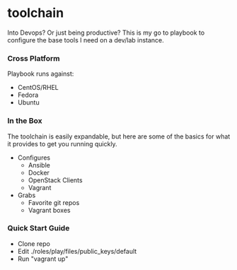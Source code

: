 # toolchain

Into Devops?  Or just being productive?  This is my go to playbook to configure the base tools I need on a dev/lab instance.

### Cross Platform
Playbook runs against:
  - CentOS/RHEL
  - Fedora
  - Ubuntu

### In the Box
The toolchain is easily expandable, but here are some of the basics for what it provides to get you running quickly.
  - Configures
    - Ansible
    - Docker
    - OpenStack Clients
    - Vagrant
  - Grabs
    - Favorite git repos
    - Vagrant boxes

### Quick Start Guide
  - Clone repo
  - Edit ./roles/play/files/public_keys/default
  - Run "vagrant up"
